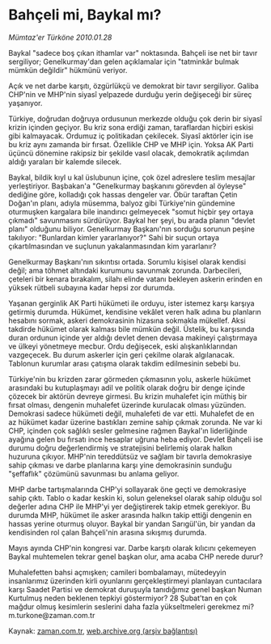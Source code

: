 # Bahçeli mi, Baykal mı?

*Mümtaz'er Türköne 2010.01.28*

<tr><td class="metin" colspan="2" style="padding-top: 20px; padding-left: 5px; ">Baykal "sadece boş çıkan ithamlar var" noktasında. Bahçeli ise net bir tavır sergiliyor; Genelkurmay'dan gelen açıklamalar için "tatminkâr bulmak mümkün değildir" hükmünü veriyor.</td></tr><tr><td class="metin" colspan="2" style="padding-top: 20px; padding-left: 5px; "><p>Açık ve net darbe karşıtı, özgürlükçü ve demokrat bir tavır sergiliyor. Galiba CHP'nin ve MHP'nin siyasî yelpazede durduğu yerin değişeceği bir süreç yaşanıyor.
<p>	Türkiye, doğrudan doğruya ordusunun merkezde olduğu çok derin bir siyasî krizin içinden geçiyor. Bu kriz sona erdiği zaman, taraflardan hiçbiri eskisi gibi kalmayacak. Ordumuz iç politikadan çekilecek. Siyasî aktörler için ise bu kriz aynı zamanda bir fırsat. Özellikle CHP ve MHP için. Yoksa AK Parti üçüncü dönemine rakipsiz bir şekilde vasıl olacak, demokratik açılımdan aldığı yaraları bir kalemde silecek.
<p>	Baykal, bildik kıyl u kal üslubunun içine, çok özel adreslere teslim mesajlar yerleştiriyor. Başbakan'a "Genelkurmay başkanını görevden al öyleyse" dediğine göre, kolladığı çok hassas dengeler var. Öbür taraftan Çetin Doğan'ın planı, adıyla müsemma, balyoz gibi Türkiye'nin gündemine oturmuşken kargalara bile inandırıcı gelmeyecek "somut hiçbir şey ortaya çıkmadı" savunmasını sürdürüyor. Baykal her şeyi, bu arada planın "devlet planı" olduğunu biliyor. Genelkurmay Başkanı'nın sorduğu sorunun peşine takılıyor: "Bunlardan kimler yararlanıyor?" Sahi bir suçun ortaya çıkartılmasından ve suçlunun yakalanmasından kim yararlanır?
<p>	Genelkurmay Başkanı'nın sıkıntısı ortada. Sorumlu kişisel olarak kendisi değil; ama töhmet altındaki kurumunu savunmak zorunda. Darbecileri, çeteleri bir kenara bırakalım, silahı elinde vatanı bekleyen askerin erinden en yüksek rütbeli subayına kadar hepsi zor durumda. 
<p>	Yaşanan gerginlik AK Parti hükümeti ile orduyu, ister istemez karşı karşıya getirmiş durumda. Hükümet, kendisine vekâlet veren halk adına bu planların hesabını sormak, askeri demokrasinin hizasına sokmakla mükellef. Aksi takdirde hükümet olarak kalması bile mümkün değil. Üstelik, bu karşısında duran ordunun içinde yer aldığı devlet denen devasa makineyi çalıştırmaya ve ülkeyi yönetmeye mecbur. Ordu değişecek, eski alışkanlıklarından vazgeçecek. Bu durum askerler için geri çekilme olarak algılanacak. Tablonun kurumlar arası çatışma olarak takdim edilmesinin sebebi bu. 
<p>	Türkiye'nin bu krizden zarar görmeden çıkmasının yolu, askerle hükümet arasındaki bu kutuplaşmayı adil ve politik olarak doğru bir denge içinde çözecek bir aktörün devreye girmesi. Bu krizin muhalefet için müthiş bir fırsat olması, dengenin muhalefet üzerinde kurulacak olması yüzünden. Demokrasi sadece hükümeti değil, muhalefeti de var etti. Muhalefet de en az hükümet kadar üzerine bastıkları zemine sahip çıkmak zorunda.  Ne var ki CHP, içinden çok sağlıklı sesler gelmesine rağmen Baykal'ın liderliğinde ayağına gelen bu fırsatı ince hesaplar uğruna heba ediyor. Devlet Bahçeli ise durumu doğru değerlendirmiş ve stratejisini belirlemiş olarak halkın huzuruna çıkıyor. MHP'nin tereddütsüz ve sağlam bir tavırla demokrasiye sahip çıkması ve darbe planlarına karşı yine demokrasinin sunduğu "şeffaflık" çözümünü savunması bu anlama geliyor. 
<p>	MHP darbe tartışmalarında CHP'yi sollayarak öne geçti ve demokrasiye sahip çıktı. Tablo o kadar keskin ki, solun geleneksel olarak sahip olduğu sol değerler adına CHP ile MHP'yi yer değiştirerek takip etmek gerekiyor. Bu durumda MHP, hükümet ile asker arasında halkın takip ettiği dengenin en hassas yerine oturmuş oluyor. Baykal bir yandan Sarıgül'ün, bir yandan da kendisinden rol çalan Bahçeli'nin arasına sıkışmış durumda. 
<p>	Mayıs ayında CHP'nin kongresi var. Darbe karşıtı olarak kılıcını çekemeyen Baykal muhtemelen tekrar genel başkan olur, ama acaba CHP nerede durur?
<p>	Muhalefetten bahsi açmışken; camileri bombalamayı, mütedeyyin insanlarımız üzerinden kirli oyunlarını gerçekleştirmeyi planlayan cuntacılara karşı Saadet Partisi ve demokrat duruşuyla tanıdığımız genel başkan  Numan Kurtulmuş neden beklenen tepkiyi göstermiyor? 28 Şubat'tan en çok mağdur olmuş kesimlerin seslerini daha fazla yükseltmeleri gerekmez mi? m.turkone@zaman.com.tr<br/></p></p></p></p></p></p></p></p></p></td></tr>

Kaynak: [zaman.com.tr](http://zaman.com.tr/yazar.do?yazino=945276), [web.archive.org (arşiv bağlantısı)](http://web.archive.org/web/20100203030158/http://zaman.com.tr:80/yazar.do?yazino=945276)
